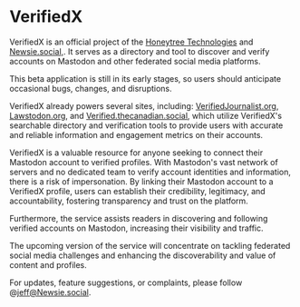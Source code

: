 VerifiedX
=========

VerifiedX is an official project of the [Honeytree Technologies](https://honeytreetech.com) and [Newsie.social,](https://Newsie.social). It serves as a directory and tool to discover and verify accounts on Mastodon and other federated social media platforms.

This beta application is still in its early stages, so users should anticipate occasional bugs, changes, and disruptions.

VerifiedX already powers several sites, including: [VerifiedJournalist.org](https://verifiedjournalist.org), [Lawstodon.org](https://lawstodon.org), and [Verified.thecanadian.social](https://Verified.thecanadian.social), which utilize VerifiedX's searchable directory and verification tools to provide users with accurate and reliable information and engagement metrics on their accounts.

VerifiedX is a valuable resource for anyone seeking to connect their Mastodon account to verified profiles. With Mastodon's vast network of servers and no dedicated team to verify account identities and information, there is a risk of impersonation. By linking their Mastodon account to a VerifiedX profile, users can establish their credibility, legitimacy, and accountability, fostering transparency and trust on the platform.

Furthermore, the service assists readers in discovering and following verified accounts on Mastodon, increasing their visibility and traffic.

The upcoming version of the service will concentrate on tackling federated social media challenges and enhancing the discoverability and value of content and profiles.

For updates, feature suggestions, or complaints, please follow @jeff@Newsie.social.